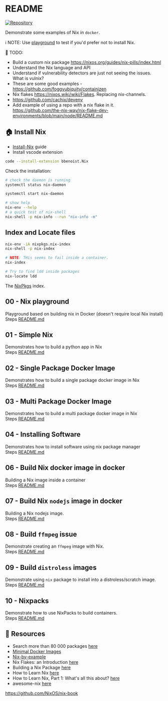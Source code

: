 # README

[![Repository](https://skillicons.dev/icons?i=docker,bash,linux)](https://skillicons.dev)

Demonstrate some examples of Nix in `docker`.  

ℹ️ NOTE: Use [playground](##Example-0---Nix-playground) to test if you'd prefer not to install Nix.  

📝 TODO:

* Build a custom nix package https://nixos.org/guides/nix-pills/index.html
* Understand the Nix language and API
* Understand if vulnerability detectors are just not seeing the issues.  What is vulnix?
* These are some good examples - https://github.com/foggyubiquity/containizen  
* Nix flakes https://nixos.wiki/wiki/Flakes.  Replacing nix-channels.
* https://github.com/cachix/devenv
* Add example of using a repo with a nix flake in it.  https://github.com/the-nix-way/nix-flake-dev-environments/blob/main/node/README.md

## 🏠 Install Nix

* [Install-Nix](https://nixos.org/download.html) guide
* Install vscode extension

```sh
code --install-extension bbenoist.Nix
```

Check the installation:  

```sh
# check the daemon is running
systemctl status nix-daemon

systemctl start nix-daemon      

# show help
nix-env --help
# a quick test of nix-shell
nix-shell -p nix-info --run "nix-info -m"
```

## Index and Locate files

```sh
nix-env -iA nixpkgs.nix-index
nix-shell -p nix-index

# NOTE: THis seems to fail inside a container.  
nix-index  

# Try to find ldd inside packages
nix-locate ldd
```

The [NixPkgs](https://github.com/nixos/nixpkgs) index.  

## 00 - Nix playground

Playground based on building nix in Docker (doesn't require local Nix install)  
Steps [README.md](./00_playground/README.md)  

## 01 - Simple Nix

Demonstrates how to build a python app in Nix  
Steps [README.md](./01_simple_python/README.md)  

## 02 - Single Package Docker Image

Demonstrates how to build a single package docker image in Nix  
Steps [README.md](./02_single_package_docker/README.md)  

## 03 - Multi Package Docker Image

Demonstrates how to build a multi package docker image in Nix  
Steps [README.md](./03_multi_package_docker/README.md)  

## 04 - Installing Software

Demonstrates how to install software using nix package manager  
Steps [README.md](./04_instaling_software/README.md)  

## 06 - Build Nix docker image in docker

Building a Nix image inside a container  
Steps [README.md](./06_build_nix_in_docker/README.md)  

## 07 - Build Nix `nodejs` image in docker

Building a Nix nodejs image.  
Steps [README.md](./07_build_nodejs_image/README.md)  

## 08 - Build `ffmpeg` issue

Demonstrate creating an `ffmpeg` image with Nix.  
Steps [README.md](./08_ffmpeg/README.md)  

## 09 - Build `distroless` images

Demonstrate using `nix` package to install into a distroless/scratch image.  
Steps [README.md](./09_distroless/README.md)  

## 10 - Nixpacks

Demonstrate how to use NixPacks to build containers.  
Steps [README.md](./10_nixpacks/README.md)  

## 👀 Resources

* Search more than 80 000 packages [here](https://search.nixos.org/)
* [Minimal Docker Images](https://jpetazzo.github.io/2020/04/01/quest-minimal-docker-images-part-3/)  
* [Nix-by-example](https://medium.com/@MrJamesFisher/nix-by-example-a0063a1a4c55)  
* Nix Flakes: an Introduction [here](https://christine.website/blog/nix-flakes-1-2022-02-21)
* Building a Nix Package [here](https://elatov.github.io/2022/01/building-a-nix-package/)
* How to Learn Nix [here](https://ianthehenry.com/posts/how-to-learn-nix/)
* How to Learn Nix, Part 1: What's all this about? [here](https://ianthehenry.com/posts/how-to-learn-nix/introduction/)
* awesome-nix [here](https://nix-community.github.io/awesome-nix/)

https://github.com/NixOS/nix-book
